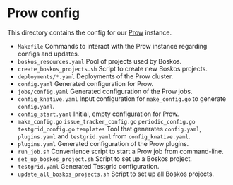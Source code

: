 # Prow config

This directory contains the config for our
[Prow](https://github.com/kubernetes/test-infra/tree/master/prow) instance.

- `Makefile` Commands to interact with the Prow instance regarding configs and
  updates.
- `boskos_resources.yaml` Pool of projects used by Boskos.
- `create_boskos_projects.sh` Script to create new Boskos projects.
- `deployments/*.yaml` Deployments of the Prow cluster.
- `config.yaml` Generated configuration for Prow.
- `jobs/config.yaml` Generated configuration of the Prow jobs.
- `config_knative.yaml` Input configuration for `make_config.go` to generate
  `config.yaml`.
- `config_start.yaml` Initial, empty configuration for Prow.
- `make_config.go` `issue_tracker_config.go` `periodic_config.go`
  `testgrid_config.go` `templates` Tool that generates `config.yaml`,
  `plugins.yaml` and `testgrid.yaml` from `config_knative.yaml`.
- `plugins.yaml` Generated configuration of the Prow plugins.
- `run_job.sh` Convenience script to start a Prow job from command-line.
- `set_up_boskos_project.sh` Script to set up a Boskos project.
- `testgrid.yaml` Generated Testgrid configuration.
- `update_all_boskos_projects.sh` Script to set up all Boskos projects.
